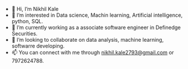 - 👋 Hi, I’m Nikhil Kale 
- 👀 I’m interested in Data science, Machin learning, Artificial intelligence, python, SQL.
- 🌱 I’m currently working as a associate software engineer in Definedge Securities.
- 💞️ I’m looking to collaborate on data analysis, machine learning, softwarre developing.
- 📫 You can connect with me through nikhil.kale2793@gmail.com or 7972624788.

<!---
Kaleniks/Kaleniks is a ✨ special ✨ repository because its `README.md` (this file) appears on your GitHub profile.
You can click the Preview link to take a look at your changes.
--->
